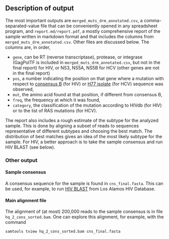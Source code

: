 ## Description of output

The most important outputs are `merged_muts_drm_annotated.csv`, a comma-separated-value file
that can be conveniently opened in any spreadsheet program, and `report.md/report.pdf`,
a mostly comprehensive report of the sample written in markdown format and that
includes the columns from `merged_muts_drm_annotated.csv`. Other files are discussed below.
The columns are, in order,

- `gene`, can be RT (reverse transcriptase), protease, or integrase (GagPolTF
  is included in `merged_muts_drm_annotated.csv`, but not in the final report) for HIV,
  or NS3, NS5A, NS5B for HCV (other genes are not in the final report)
- `pos`, a number indicating the position on that gene where a
  mutation with respect to
  [consensus B](https://hivdb.stanford.edu/pages/documentPage/consensus_amino_acid_sequences.html) (for HIV)
  or [H77 isolate](https://www.ncbi.nlm.nih.gov/protein/2316098/) (for HCV)
  sequence was observed,
- `mut`, the amino acid found at that position, if different from consensus B,
- `freq`, the frequency at which it was found,
- `category`, the classification of the mutation according to HIVdb (for HIV) or to the list of
  RAS mutations (for HCV).

The report also includes a rough estimate of the subtype for the analyzed sample.
This is done by aligning a subset of reads to sequences representative of
different subtypes and choosing the best match. The distribution of best matches
gives an idea of the most likely subtype for the sample. For HIV, a better approach is
to take the sample consensus and run HIV BLAST (see below).

### Other output

#### Sample consensus

A consensus sequence for the sample is found in `cns_final.fasta`. This can be
used, for example, to run
[HIV BLAST](https://www.hiv.lanl.gov/content/sequence/BASIC_BLAST/basic_blast.html)
from Los Alamos HIV Database.

#### Main alignment file

The alignment of (at most) 200,000 reads to the sample consensus is
in file `hq_2_cons_sorted.bam`. One can explore this alignment, for example,
with the command

    samtools tview hq_2_cons_sorted.bam cns_final.fasta
